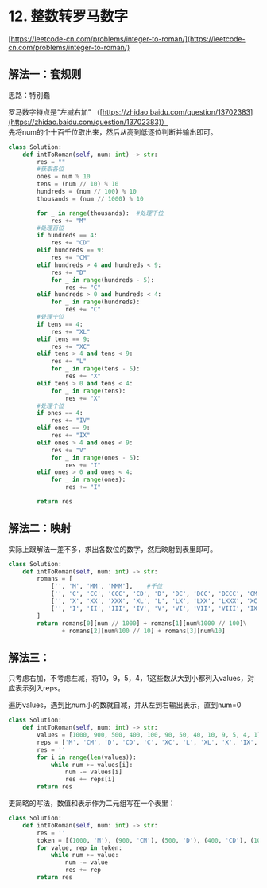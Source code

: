 # 12. 整数转罗马数字

[https://leetcode-cn.com/problems/integer-to-roman/](https://leetcode-cn.com/problems/integer-to-roman/)

## 解法一：套规则

思路：特别蠢

罗马数字特点是“左减右加” （[https://zhidao.baidu.com/question/13702383](https://zhidao.baidu.com/question/13702383)）   
先将num的个十百千位取出来，然后从高到低逐位判断并输出即可。 

```python
class Solution:
    def intToRoman(self, num: int) -> str:
        res = ""
        #获取各位
        ones = num % 10
        tens = (num // 10) % 10
        hundreds = (num // 100) % 10
        thousands = (num // 1000) % 10

        for _ in range(thousands):  #处理千位
            res += "M"
        #处理百位
        if hundreds == 4:
            res += "CD"
        elif hundreds == 9:
            res += "CM"
        elif hundreds > 4 and hundreds < 9:
            res += "D"
            for _ in range(hundreds - 5):
                res += "C"
        elif hundreds > 0 and hundreds < 4:
            for _ in range(hundreds):
                res += "C"
        #处理十位
        if tens == 4:
            res += "XL"
        elif tens == 9:
            res += "XC"
        elif tens > 4 and tens < 9:
            res += "L"
            for _ in range(tens - 5):
                res += "X"
        elif tens > 0 and tens < 4:
            for _ in range(tens):
                res += "X"
        #处理个位
        if ones == 4:
            res += "IV"
        elif ones == 9:
            res += "IX"
        elif ones > 4 and ones < 9:
            res += "V"
            for _ in range(ones - 5):
                res += "I"
        elif ones > 0 and ones < 4:
            for _ in range(ones):
                res += "I"

        return res
```

## 解法二：映射

实际上跟解法一差不多，求出各数位的数字，然后映射到表里即可。

```python
class Solution:
    def intToRoman(self, num: int) -> str:
        romans = [
            ['', 'M', 'MM', 'MMM'],    #千位
            ['', 'C', 'CC', 'CCC', 'CD', 'D', 'DC', 'DCC', 'DCCC', 'CM'],    #百位
            ['', 'X', 'XX', 'XXX', 'XL', 'L', 'LX', 'LXX', 'LXXX', 'XC'],    #十位
            ['', 'I', 'II', 'III', 'IV', 'V', 'VI', 'VII', 'VIII', 'IX']    #个位
        ]
        return romans[0][num // 1000] + romans[1][num%1000 // 100]\
               + romans[2][num%100 // 10] + romans[3][num%10]
```

## 解法三：

只考虑右加，不考虑左减，将10，9，5，4，1这些数从大到小都列入values，对应表示列入reps。

遍历values，遇到比num小的数就自减，并从左到右输出表示，直到num=0

```python
class Solution:
    def intToRoman(self, num: int) -> str:
        values = [1000, 900, 500, 400, 100, 90, 50, 40, 10, 9, 5, 4, 1]
        reps = ['M', 'CM', 'D', 'CD', 'C', 'XC', 'L', 'XL', 'X', 'IX', 'V', 'IV', 'I']
        res = ''
        for i in range(len(values)):
            while num >= values[i]:
                num -= values[i]
                res += reps[i]
        return res
```

更简略的写法，数值和表示作为二元组写在一个表里：

```python
class Solution:
    def intToRoman(self, num: int) -> str:
        res = ''
        token = [(1000, 'M'), (900, 'CM'), (500, 'D'), (400, 'CD'), (100, 'C'), (90, 'XC'), (50, 'L'), (40, 'XL'), (10, 'X'), (9, 'IX'), (5, 'V'), (4, 'IV'), (1, 'I')]
        for value, rep in token:
            while num >= value:
                num -= value
                res += rep       
        return res
```

